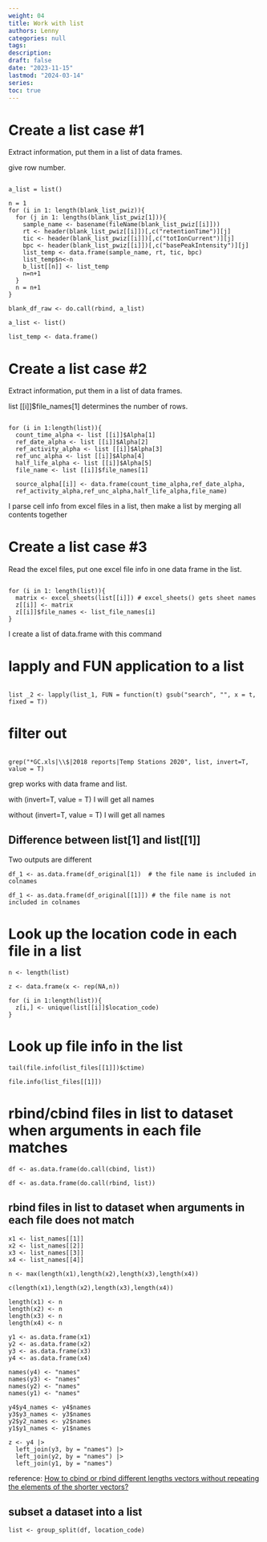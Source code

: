 ```yaml
---
weight: 04
title: Work with list
authors: Lenny
categories: null
tags: 
description: 
draft: false
date: "2023-11-15"
lastmod: "2024-03-14"
series:
toc: true
---
```



<!--more-->


# Create a list case #1 

Extract information, put them in a list of data frames.  

give row number.

```

a_list = list()

n = 1
for (i in 1: length(blank_list_pwiz)){
  for (j in 1: lengths(blank_list_pwiz[1])){
    sample_name <- basename(fileName(blank_list_pwiz[[i]]))
    rt <- header(blank_list_pwiz[[i]])[,c("retentionTime")][j]
    tic <- header(blank_list_pwiz[[i]])[,c("totIonCurrent")][j]
    bpc <- header(blank_list_pwiz[[i]])[,c("basePeakIntensity")][j]
    list_temp <- data.frame(sample_name, rt, tic, bpc)
    list_temp$n<-n
    b_list[[n]] <- list_temp
    n=n+1
  }
  n = n+1
}

blank_df_raw <- do.call(rbind, a_list)

a_list <- list()

list_temp <- data.frame()

```


# Create a list case #2
Extract information, put them in a list of data frames.  

list [[i]]$file_names[1] determines the number of rows.

```

for (i in 1:length(list)){
  count_time_alpha <- list [[i]]$Alpha[1]
  ref_date_alpha <- list [[i]]$Alpha[2]
  ref_activity_alpha <- list [[i]]$Alpha[3]
  ref_unc_alpha <- list [[i]]$Alpha[4]
  half_life_alpha <- list [[i]]$Alpha[5]
  file_name <- list [[i]]$file_names[1]
  
  source_alpha[[i]] <- data.frame(count_time_alpha,ref_date_alpha,
  ref_activity_alpha,ref_unc_alpha,half_life_alpha,file_name)

```
I parse cell info from excel files in a list, then make a list by merging all contents together



# Create a list case #3
Read the excel files, put one excel file info in one data frame in the list.

```

for (i in 1: length(list)){
  matrix <- excel_sheets(list[[i]]) # excel_sheets() gets sheet names
  z[[i]] <- matrix
  z[[i]]$file_names <- list_file_names[i]
}

```

I create a list of data.frame with this command 



# lapply and FUN application to a list

```

list _2 <- lapply(list_1, FUN = function(t) gsub("search", "", x = t, fixed = T))

```


# filter out

```

grep("*GC.xls|\\$|2018 reports|Temp Stations 2020", list, invert=T, value = T)

```

grep works with data frame and list.  

with (invert=T, value = T) I will get all names  

without (invert=T, value = T) I will get all names



## Difference between list[1] and list[[1]]

Two outputs are different
```
df_1 <- as.data.frame(df_original[1])  # the file name is included in colnames
 
df_1 <- as.data.frame(df_original[[1]]) # the file name is not included in colnames
```


# Look up the location code in each file in a list
```
n <- length(list)
 
z <- data.frame(x <- rep(NA,n))
 
for (i in 1:length(list)){
  z[i,] <- unique(list[[i]]$location_code)
}
```


# Look up file info in the list
```
tail(file.info(list_files[[1]])$ctime)
 
file.info(list_files[[1]])
```



# rbind/cbind files in list to dataset when arguments in each file matches

```
df <- as.data.frame(do.call(cbind, list))

df <- as.data.frame(do.call(rbind, list))
```


## rbind files in list to dataset when arguments in each file does not match
```
x1 <- list_names[[1]]
x2 <- list_names[[2]]
x3 <- list_names[[3]]
x4 <- list_names[[4]]
 
n <- max(length(x1),length(x2),length(x3),length(x4))
 
c(length(x1),length(x2),length(x3),length(x4))
 
length(x1) <- n
length(x2) <- n
length(x3) <- n
length(x4) <- n
 
y1 <- as.data.frame(x1)
y2 <- as.data.frame(x2)
y3 <- as.data.frame(x3)
y4 <- as.data.frame(x4)
 
names(y4) <- "names"
names(y3) <- "names"
names(y2) <- "names"
names(y1) <- "names"
 
y4$y4_names <- y4$names
y3$y3_names <- y3$names
y2$y2_names <- y2$names
y1$y1_names <- y1$names
 
z <- y4 |>
  left_join(y3, by = "names") |>
  left_join(y2, by = "names") |>
  left_join(y1, by = "names")
```

reference: <a href = "https://stackoverflow.com/questions/3699405/how-to-cbind-or-rbind-different-lengths-vectors-without-repeating-the-elements-o" target="_blank" rel="noopener noreferrer">How to cbind or rbind different lengths vectors without repeating the elements of the shorter vectors?</a>

## subset a dataset into a list
```
list <- group_split(df, location_code)
```